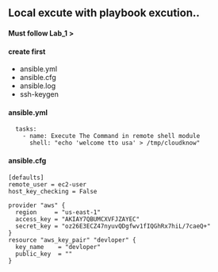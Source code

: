 ## Local excute with playbook excution..
#### Must follow Lab_1 > 

#### create first
- ansible.yml
- ansible.cfg
- ansible.log
- ssh-keygen
#### ansible.yml
```- hosts: all
  tasks:
    - name: Execute The Command in remote shell module
      shell: "echo 'welcome tto usa' > /tmp/cloudknow"
```

#### ansible.cfg
```
[defaults]
remote_user = ec2-user
host_key_checking = False
```

```
provider "aws" {
  region     = "us-east-1"
  access_key = "AKIAY7QBUMCXVFJZAYEC"
  secret_key = "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"
}
resource "aws_key_pair" "devloper" {
  key_name    = "devloper"
  public_key  = ""
}



